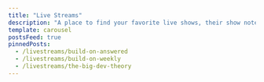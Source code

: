 ```yaml
---
title: "Live Streams"
description: "A place to find your favorite live shows, their show notes, resources and more."
template: carousel
postsFeed: true
pinnedPosts:
  - /livestreams/build-on-answered
  - /livestreams/build-on-weekly
  - /livestreams/the-big-dev-theory
---
```

